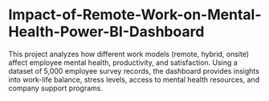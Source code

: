 # Impact-of-Remote-Work-on-Mental-Health-Power-BI-Dashboard
This project analyzes how different work models (remote, hybrid, onsite) affect employee mental health, productivity, and satisfaction. Using a dataset of 5,000 employee survey records, the dashboard provides insights into work-life balance, stress levels, access to mental health resources, and company support programs.
